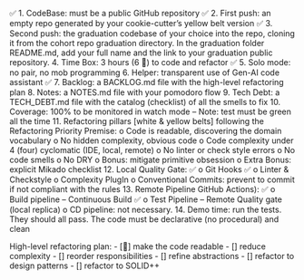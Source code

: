 ✅ 1. CodeBase: must be a public GitHub repository
✅ 2. First push: an empty repo generated by your cookie-cutter’s yellow belt version
✅ 3. Second push: the graduation codebase of your choice into the repo, cloning it from the cohort
        repo graduation directory. In the graduation folder README.md, add your full name and the
        link to your graduation public repository.
4. Time Box: 3 hours (6 🍅) to code and refactor
✅ 5. Solo mode: no pair, no mob programming
6. Helper: transparent use of Gen-AI code assistant
✅ 7. Backlog: a BACKLOG.md file with the high-level refactoring plan
8. Notes: a NOTES.md file with your pomodoro flow
9. Tech Debt: a TECH_DEBT.md file with the catalog (checklist) of all the smells to fix 
10. Coverage: 100% to be monitored in watch mode – Note: test must be green all the time
11. Refactoring pillars [white & yellow belts] following the Refactoring Priority Premise:
    o Code is readable, discovering the domain vocabulary
    o No hidden complexity, obvious code
    o Code complexity under 4 (four) cyclomatic (IDE, local, remote)
    o No linter or check style errors
    o No code smells
    o No DRY
    o Bonus: mitigate primitive obsession
    o Extra Bonus: explicit Mikado checklist
12. Local Quality Gate:
✅  o Git Hooks
✅  o Linter & Checkstyle
    o Complexity PlugIn
    o Conventional Commits: prevent to commit if not compliant with the rules
13. Remote Pipeline GitHub Actions):
✅  o Build pipeline – Continuous Build
✅  o Test Pipeline – Remote Quality gate (local replica)
    o CD pipeline: not necessary.
14. Demo time: run the tests. They should all pass. The code must be declarative (no procedural)
and clean

High-level refactoring plan: 
    - [🚧] make the code readable
    - [] reduce complexity
    - [] reorder responsibilities
    - [] refine abstractions
    - [] refactor to design patterns
    - [] refactor to SOLID++
    
    
